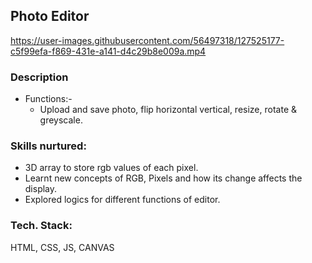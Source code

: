 ## Photo Editor

https://user-images.githubusercontent.com/56497318/127525177-c5f99efa-f869-431e-a141-d4c29b8e009a.mp4



### Description
  - Functions:-
      - Upload and save photo, flip horizontal vertical, resize, rotate & greyscale.

### Skills nurtured:
  - 3D array to store rgb values of each pixel.
  - Learnt new concepts of RGB, Pixels and how its change affects the display.
  - Explored logics for different functions of editor.

### Tech. Stack:
HTML, CSS, JS, CANVAS
